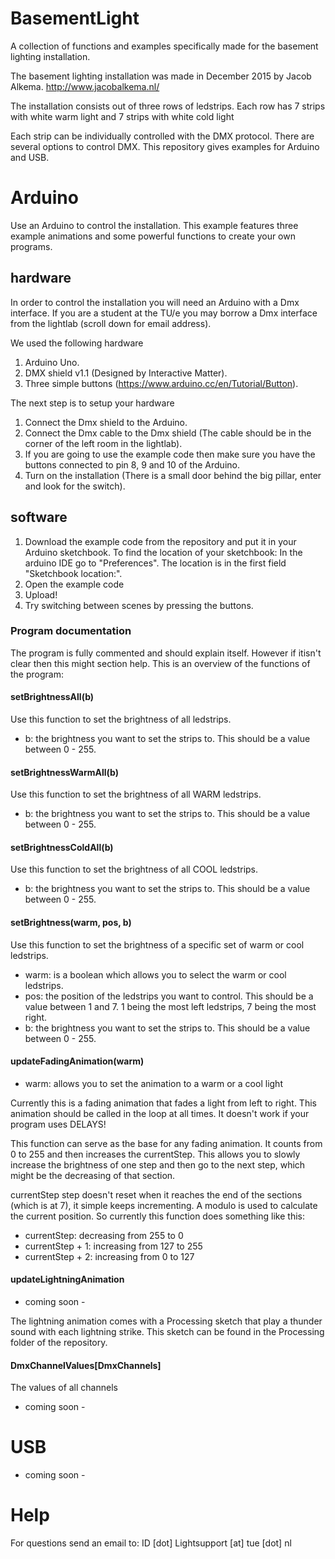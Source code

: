 # BasementLight
A collection of functions and examples specifically made for the basement lighting installation.

The basement lighting installation was made in December 2015 by Jacob Alkema. 
http://www.jacobalkema.nl/

The installation consists out of three rows of ledstrips. Each row has 7 strips with white warm light and 7 strips with white cold light

Each strip can be individually controlled with the DMX protocol. There are several options to control DMX. This repository gives examples for Arduino and USB.

# Arduino
Use an Arduino to control the installation. This example features three example animations and some powerful functions to create your own programs.

## hardware
In order to control the installation you will need an Arduino with a Dmx interface. If you are a student at the TU/e you may borrow a Dmx interface from the lightlab (scroll down for email address). 

We used the following hardware
1. Arduino Uno.
2. DMX shield v1.1 (Designed by Interactive Matter).
3. Three simple buttons (https://www.arduino.cc/en/Tutorial/Button).

The next step is to setup your hardware
1. Connect the Dmx shield to the Arduino.
2. Connect the Dmx cable to the Dmx shield (The cable should be in the corner of the left room in the lightlab).
3. If you are going to use the example code then make sure you have the buttons connected to pin 8, 9 and 10 of the Arduino.
4. Turn on the installation (There is a small door behind the big pillar, enter and look for the switch).

## software
1. Download the example code from the repository and put it in your Arduino sketchbook. To find the location of your sketchbook: In the arduino IDE go to "Preferences". The location is in the first field "Sketchbook location:".
2. Open the example code
3. Upload!
4. Try switching between scenes by pressing the buttons. 

### Program documentation
The program is fully commented and should explain itself. However if itisn't clear then this might section help. This is an overview of the functions of the program:

#### setBrightnessAll(b)
Use this function to set the brightness of all ledstrips.
- b: the brightness you want to set the strips to. This should be a value between 0 - 255.

#### setBrightnessWarmAll(b)
Use this function to set the brightness of all WARM ledstrips.
- b: the brightness you want to set the strips to. This should be a value between 0 - 255.

#### setBrightnessColdAll(b)
Use this function to set the brightness of all COOL ledstrips.
- b: the brightness you want to set the strips to. This should be a value between 0 - 255.

#### setBrightness(warm, pos, b)
Use this function to set the brightness of a specific set of warm or cool ledstrips. 
- warm: is a boolean which allows you to select the warm or cool ledstrips.
- pos: the position of the ledstrips you want to control. This should be a value between 1 and 7. 1 being the most left ledstrips, 7 being the most right.
- b: the brightness you want to set the strips to. This should be a value between 0 - 255.

#### updateFadingAnimation(warm)
- warm: allows you to set the animation to a warm or a cool light

Currently this is a fading animation that fades a light from left to right. This animation should be called in the loop at all times. It doesn't work if your program uses DELAYS! 

This function can serve as the base for any fading animation. It counts from 0 to 255 and then increases the currentStep. This allows you to slowly increase the brightness of one step and then go to the next step, which might be the decreasing of that section.

currentStep step doesn't reset when it reaches the end of the sections (which is at 7), it simple keeps incrementing. A modulo is used to calculate the current position. So currently this function does something like this:
- currentStep: decreasing from 255 to 0
- currentStep + 1: increasing from 127 to 255
- currentStep + 2: increasing from 0 to 127

#### updateLightningAnimation
- coming soon -

The lightning animation comes with a Processing sketch that play a thunder sound with each lightning strike. This sketch can be found in the Processing folder of the repository.


#### DmxChannelValues[DmxChannels]
The values of all channels
- coming soon -

# USB

- coming soon -

# Help

For questions send an email to: ID [dot] Lightsupport [at] tue [dot] nl